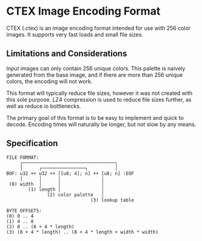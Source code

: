# CTEX Image Encoding Format

CTEX (.ctex) is an image encoding format intended for use with 256 color images.
It supports very fast loads and small file sizes.

## Limitations and Considerations
Input images can only contain 256 unique colors.
This palette is naively generated from the base image,
and if there are more than 256 unique colors, the encoding will not work.

This format will typically reduce file sizes, however it was not created with this sole purpose.
LZ4 compression is used to reduce file sizes further, as well as reduce io bottlenecks.

The primary goal of this format is to be easy to implement and quick to decode.
Encoding times will naturally be longer, but not slow by any means.

## Specification
```
FILE FORMAT:
     ┌──────────────────────────────────┐
     │      ┌────────────────┐          │
BOF: u32 ++ u32 ++ [[u8; 4]; n] ++ [u8; n] :EOF
     │      │      │               │
 (0) width  │      │               │
        (1) length │               │
               (2) color palette   │
                               (3) lookup table

BYTE OFFSETS:
(0) 0 .. 4
(1) 4 .. 8
(2) 8 .. (8 + 4 * length)
(3) (8 + 4 * length) .. (8 + 4 * length + width * width)
```
